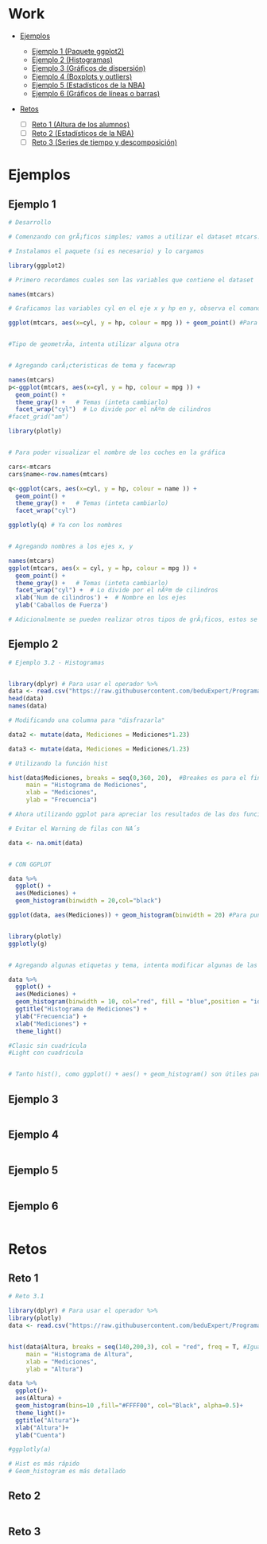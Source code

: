 # Work

* [Ejemplos](#Ejemplos)
  * [Ejemplo 1 (Paquete ggplot2)](#Ejemplo-1)
  * [Ejemplo 2 (Histogramas)](#Ejemplo-2)
  * [Ejemplo 3 (Gráficos de dispersión)](#Ejemplo-3)
  * [Ejemplo 4 (Boxplots y outliers)](#Ejemplo-4)
  * [Ejemplo 5 (Estadísticos de la NBA)](#Ejemplo-5)
  * [Ejemplo 6 (Gráficos de líneas o barras)](#Ejemplo-6)
  
* [Retos](#Retos)
  * [ ] [Reto 1 (Altura de los alumnos)](#Reto-1)
  * [ ] [Reto 2 (Estadísticos de la NBA)](#Reto-2)
  * [ ] [Reto 3 (Series de tiempo y descomposición)](#Reto-3)
  
# Ejemplos

## Ejemplo 1
```r
# Desarrollo

# Comenzando con grÃ¡ficos simples; vamos a utilizar el dataset mtcars.

# Instalamos el paquete (si es necesario) y lo cargamos

library(ggplot2)

# Primero recordamos cuales son las variables que contiene el dataset

names(mtcars)

# Graficamos las variables cyl en el eje x y hp en y, observa el comando geom_point()

ggplot(mtcars, aes(x=cyl, y = hp, colour = mpg )) + geom_point() #Para puntos


#Tipo de geometrÃ­a, intenta utilizar alguna otra


# Agregando carÃ¡cteristicas de tema y facewrap

names(mtcars)
p<-ggplot(mtcars, aes(x=cyl, y = hp, colour = mpg )) + 
  geom_point() +   
  theme_gray() +   # Temas (inteta cambiarlo)
  facet_wrap("cyl")  # Lo divide por el nÃºm de cilindros
#facet_grid("am")

library(plotly)


# Para poder visualizar el nombre de los coches en la gráfica

cars<-mtcars 
cars$name<-row.names(mtcars)

q<-ggplot(cars, aes(x=cyl, y = hp, colour = name )) + 
  geom_point() +   
  theme_gray() +   # Temas (inteta cambiarlo)
  facet_wrap("cyl")

ggplotly(q) # Ya con los nombres


# Agregando nombres a los ejes x, y

names(mtcars)
ggplot(mtcars, aes(x = cyl, y = hp, colour = mpg )) + 
  geom_point() +   
  theme_gray() +   # Temas (inteta cambiarlo)
  facet_wrap("cyl") +  # Lo divide por el nÃºm de cilindros
  xlab('Num de cilindros') +  # Nombre en los ejes
  ylab('Caballos de Fuerza')

# Adicionalmente se pueden realizar otros tipos de grÃ¡ficos, estos se verÃ¡n en los prÃ³ximos ejemplos.
```

## Ejemplo 2
```r
# Ejemplo 3.2 - Histogramas


library(dplyr) # Para usar el operador %>%
data <- read.csv("https://raw.githubusercontent.com/beduExpert/Programacion-con-R-2021/main/Sesion-03/Data/boxp.csv")
head(data)
names(data)

# Modificando una columna para "disfrazarla"

data2 <- mutate(data, Mediciones = Mediciones*1.23) 

data3 <- mutate(data, Mediciones = Mediciones/1.23) 

# Utilizando la función hist

hist(data$Mediciones, breaks = seq(0,360, 20),  #Breakes es para el final del eje x
     main = "Histograma de Mediciones",
     xlab = "Mediciones",
     ylab = "Frecuencia")

# Ahora utilizando ggplot para apreciar los resultados de las dos funciones

# Evitar el Warning de filas con NA´s

data <- na.omit(data) 


# CON GGPLOT

data %>%
  ggplot() + 
  aes(Mediciones) +
  geom_histogram(binwidth = 20,col="black")

ggplot(data, aes(Mediciones)) + geom_histogram(binwidth = 20) #Para puntos


library(plotly)
ggplotly(g)


# Agregando algunas etiquetas y tema, intenta modificar algunas de las opciones para que aprecies los resultados

data %>%
  ggplot() + 
  aes(Mediciones) +
  geom_histogram(binwidth = 10, col="red", fill = "blue",position = "identity") + 
  ggtitle("Histograma de Mediciones") +
  ylab("Frecuencia") +
  xlab("Mediciones") + 
  theme_light()

#Clasic sin cuadrícula
#Light con cuadrícula


# Tanto hist(), como ggplot() + aes() + geom_histogram() son útiles para generar los histogramas, tu decide cual te funciona mejor.


```

## Ejemplo 3
```r
```

## Ejemplo 4
```r
```

## Ejemplo 5
```r
```

## Ejemplo 6
```r
```

# Retos

## Reto 1
```r
# Reto 3.1

library(dplyr) # Para usar el operador %>%
library(plotly)
data <- read.csv("https://raw.githubusercontent.com/beduExpert/Programacion-con-R-2021/main/Sesion-03/Reto-01/BD_Altura_Alunos.csv", sep =";")


hist(data$Altura, breaks = seq(140,200,3), col = "red", freq = T, #Igual que bin + 1
     main = "Histograma de Altura",
     xlab = "Mediciones",
     ylab = "Altura")

data %>%
  ggplot()+
  aes(Altura) +
  geom_histogram(bins=10 ,fill="#FFFF00", col="Black", alpha=0.5)+
  theme_light()+
  ggtitle("Altura")+
  xlab("Altura")+
  ylab("Cuenta")

#ggplotly(a)

# Hist es más rápido
# Geom_histogram es más detallado
```

## Reto 2
```r
```

## Reto 3
```r
```

